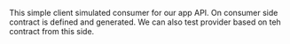 This simple client simulated consumer for our app API. On consumer side contract is defined and generated.
We can also test provider based on teh contract from this side.
